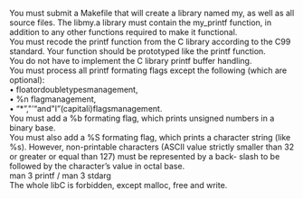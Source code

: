 <p class="has-line-data" data-line-start="0" data-line-end="11">You must submit a Makefile that will create a library named my, as well as all source files. The libmy.a library must contain the my_printf function, in addition to any other functions required to make it functional.<br>
You must recode the printf function from the C library according to the C99 standard. Your function should be prototyped like the printf function.<br>
You do not have to implement the C library printf buffer handling.<br>
You must process all printf formating flags except the following (which are optional):<br>
• floatordoubletypesmanagement,<br>
• %n flagmanagement,<br>
• “*”,&quot;’“and&quot;I”(capitali)flagsmanagement.<br>
You must add a %b formating flag, which prints unsigned numbers in a binary base.<br>
You must also add a %S formating flag, which prints a character string (like %s). However, non-printable characters (ASCII value strictly smaller than 32 or greater or equal than 127) must be represented by a back- slash to be followed by the character’s value in octal base.<br>
man 3 printf / man 3 stdarg<br>
The whole libC is forbidden, except malloc, free and write.</p>
